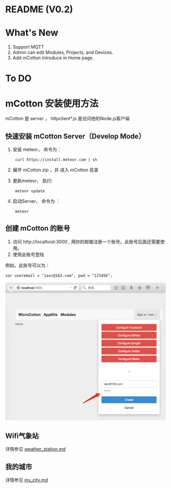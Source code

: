 # README (V0.2)

# What's New

1. Support MQTT
2. Admin can edit Modules, Projects, and Devices.
3. Add mCotton introduce in Home page.

# To DO



# mCotton 安装使用方法

mCotton 是 server ， httpclient*.js 是访问他的Node.js客户端

## 快速安装 mCotton Server（Develop Mode）

1. 安装 meteor， 命令为： 

		curl https://install.meteor.com | sh

2. 展开 mCotton.zip ，并 进入 mCotton 目录
3. 更新meteor， 执行:  

		meteor update

4. 启动Server， 命令为 ： 

		meteor

## 创建 mCotton 的账号

1. 访问 http://localhost:3000 , 用你的邮箱注册一个账号。此账号后面还需要使用。
2. 使用此账号登陆

例如，此账号可以为：

    var useremail = "iasc@163.com", pwd = "123456";

![docs/mcotton_01.png](docs/mcotton_01.png)

## Wifi气象站

详情参见 [weather_station.md](docs/weather_station.md)

## 我的城市

详情参见 [my_city.md](docs/my_city.md)
